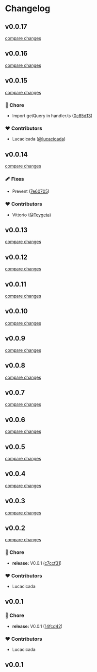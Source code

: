 # Changelog


## v0.0.17

[compare changes](https://github.com/wefixers/nuxt-authjs/compare/v0.0.16...v0.0.17)

## v0.0.16

[compare changes](https://github.com/wefixers/nuxt-authjs/compare/v0.0.15...v0.0.16)

## v0.0.15

[compare changes](https://github.com/wefixers/nuxt-authjs/compare/v0.0.14...v0.0.15)

### 🏡 Chore

- Import getQuery in handler.ts ([0c85d13](https://github.com/wefixers/nuxt-authjs/commit/0c85d13))

### ❤️ Contributors

- Lucacicada ([@lucacicada](http://github.com/lucacicada))

## v0.0.14

[compare changes](https://github.com/wefixers/nuxt-authjs/compare/v0.0.13...v0.0.14)

### 🩹 Fixes

- Prevent ([7e60705](https://github.com/wefixers/nuxt-authjs/commit/7e60705))

### ❤️ Contributors

- Vittorio ([@Teygeta](http://github.com/Teygeta))

## v0.0.13

[compare changes](https://github.com/wefixers/nuxt-authjs/compare/v0.0.12...v0.0.13)

## v0.0.12

[compare changes](https://github.com/wefixers/nuxt-authjs/compare/v0.0.11...v0.0.12)

## v0.0.11

[compare changes](https://github.com/wefixers/nuxt-authjs/compare/v0.0.10...v0.0.11)

## v0.0.10

[compare changes](https://github.com/wefixers/nuxt-authjs/compare/v0.0.9...v0.0.10)

## v0.0.9

[compare changes](https://github.com/wefixers/nuxt-authjs/compare/v0.0.8...v0.0.9)

## v0.0.8

[compare changes](https://github.com/wefixers/nuxt-authjs/compare/v0.0.7...v0.0.8)

## v0.0.7

[compare changes](https://github.com/wefixers/nuxt-authjs/compare/v0.0.6...v0.0.7)

## v0.0.6

[compare changes](https://github.com/wefixers/nuxt-authjs/compare/v0.0.5...v0.0.6)

## v0.0.5

[compare changes](https://github.com/wefixers/nuxt-authjs/compare/v0.0.4...v0.0.5)

## v0.0.4

[compare changes](https://github.com/wefixers/nuxt-authjs/compare/v0.0.3...v0.0.4)

## v0.0.3

[compare changes](https://github.com/wefixers/nuxt-authjs/compare/v0.0.2...v0.0.3)

## v0.0.2

[compare changes](https://github.com/wefixers/nuxt-authjs/compare/v0.0.1...v0.0.2)

### 🏡 Chore

- **release:** V0.0.1 ([c7ccf31](https://github.com/wefixers/nuxt-authjs/commit/c7ccf31))

### ❤️ Contributors

- Lucacicada

## v0.0.1


### 🏡 Chore

- **release:** V0.0.1 ([14fcd42](https://github.com/wefixers/nuxt-authjs/commit/14fcd42))

### ❤️ Contributors

- Lucacicada

## v0.0.1


